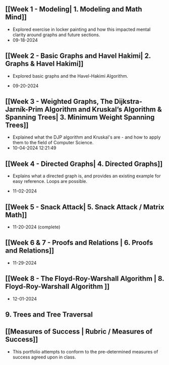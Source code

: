 ## [[Week 1 - Modeling| 1. Modeling and Math Mind]]
- Explored exercise in locker painting and how this impacted mental clarity around graphs and future sections.
- 09-18-2024
## [[Week 2 - Basic Graphs and Havel Hakimi| 2. Graphs & Havel Hakimi]]
* Explored basic graphs and the Havel-Hakimi Algorithm.
- 09-20-2024 
## [[Week 3 - Weighted Graphs, The Dijkstra-Jarník-Prim Algorithm and Kruskal’s Algorithm & Spanning Trees| 3. Minimum Weight Spanning Trees]]
- Explained what the DJP algorithm and Kruskal's are - and how to apply them to the field of Computer Science.
- 10-04-2024 12:21:49
## [[Week 4 - Directed Graphs| 4. Directed Graphs]]
* Explains what a directed graph is, and provides an existing example for easy reference. Loops are possible.
- 11-02-2024
## [[Week 5 - Snack Attack| 5. Snack Attack / Matrix Math]]
* 11-20-2024 (complete)
## [[Week 6 & 7 - Proofs and Relations | 6. Proofs and Relations]]
* 11-29-2024
## [[Week 8 - The Floyd-Roy-Warshall Algorithm | 8. Floyd-Roy-Warshall Algorithm ]]
- 12-01-2024
## 9. Trees and Tree Traversal





## [[Measures of Success | Rubric / Measures of Success]]
- This portfolio attempts to conform to the pre-determined measures of success agreed upon in class. 

